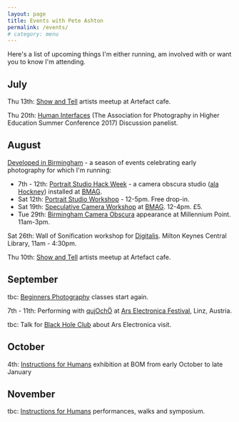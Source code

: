 ```yaml
---
layout: page
title: Events with Pete Ashton
permalink: /events/
# category: menu
---
```


Here's a list of upcoming things I'm either running, am involved with or want you to know I'm attending.

## July

Thu 13th: [Show and Tell](http://art.peteashton.com/showandtell/) artists meetup at Artefact cafe.

Thu 20th: [Human Interfaces](http://aphe.ac.uk/humaninterfaces/) (The Association for Photography in Higher Education Summer Conference 2017) Discussion panelist. 

## August

[Developed in Birmingham](https://www.developedinbirmingham.com) - a season of events celebrating early photography for which I'm running:

- 7th - 12th: [Portrait Studio Hack Week](https://www.developedinbirmingham.com/programme/portrait-studio-hack-week/) - a camera obscura studio ([ala Hockney](http://bhamobscura.com/2014/08/david-hockneys-secret-knowledge/)) installed at [BMAG](http://www.birminghammuseums.org.uk/bmag).
- Sat 12th: [Portrait Studio Workshop](https://www.developedinbirmingham.com/programme/portrait-studio-drop-in-workshop/) - 12-5pm. Free drop-in.
- Sat 19th: [Speculative Camera Workshop](https://www.developedinbirmingham.com/programme/speculative-cameras-workshop/) at [BMAG](http://www.birminghammuseums.org.uk/bmag). 12-4pm. £5.
- Tue 29th: [Birmingham Camera Obscura](https://www.developedinbirmingham.com/programme/bham-camera-obscura-appearance/) appearance at Millennium Point. 11am-3pm.

Sat 26th: Wall of Sonification workshop for [Digitalis](http://digitalismk.org). Milton Keynes Central Library, 11am - 4:30pm.  

Thu 10th: [Show and Tell](http://art.peteashton.com/showandtell/) artists meetup at Artefact cafe.

## September

tbc: [Beginners Photography](http://photo-school.co.uk/beginners-photography/) classes start again.

7th - 11th: Performing with [qujOchÖ](http://qujochoe.org) at [Ars Electronica Festival](https://www.aec.at/ai/en/), Linz, Austria.

tbc: Talk for [Black Hole Club](http://www.vividprojects.org.uk/programme/black-hole-club-2017/) about Ars Electronica visit.  

## October

4th: [Instructions for Humans](http://art.peteashton.com/instructions-for-humans/) exhibition  at BOM from early October to late January

## November

tbc: [Instructions for Humans](http://art.peteashton.com/instructions-for-humans/) performances, walks and symposium.